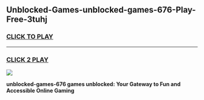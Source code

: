 
## Unblocked-Games-unblocked-games-676-Play-Free-3tuhj
<h3>
<a href="https://premium76.site?title=unblocked-games-676&ref=18A1">CLICK TO PLAY</a></h3>
<hr>

<h3>
<a href="https://premium76.site?title=unblocked-games-676&ref=18A1">CLICK 2 PLAY</a>
  
</h3>

<a href="https://premium76.site?title=unblocked-games-676&ref=18A1"><img src="https://clearcache.store/games.png"></a>


**unblocked-games-676 games unblocked: Your Gateway to Fun and Accessible Online Gaming**
